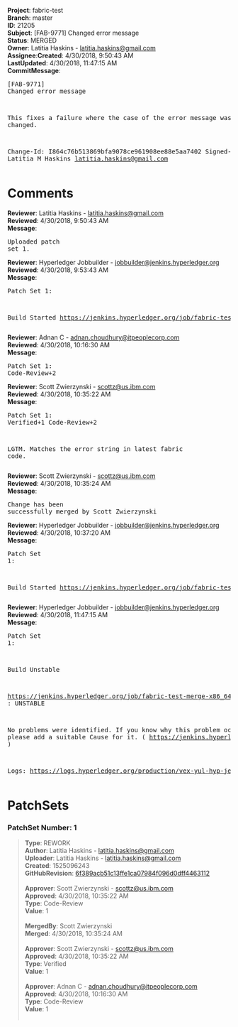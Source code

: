 <strong>Project</strong>: fabric-test</br><strong>Branch</strong>: master<br><strong>ID</strong>: 21205<br><strong>Subject</strong>: [FAB-9771] Changed error message<br><strong>Status</strong>: MERGED<br><strong>Owner</strong>: Latitia Haskins - latitia.haskins@gmail.com<br><strong>Assignee</strong>:<strong>Created</strong>: 4/30/2018, 9:50:43 AM<br><strong>LastUpdated</strong>: 4/30/2018, 11:47:15 AM<br><strong>CommitMessage</strong>:<br><pre>[FAB-9771] Changed error message

This fixes a failure where the case of the error message was
changed.

Change-Id: I864c76b513869bfa9078ce961908ee88e5aa7402
Signed-off-by: Latitia M Haskins <latitia.haskins@gmail.com>
</pre><h1>Comments</h1><strong>Reviewer</strong>: Latitia Haskins - latitia.haskins@gmail.com<br><strong>Reviewed</strong>: 4/30/2018, 9:50:43 AM<br><strong>Message</strong>: <pre>Uploaded patch set 1.</pre><strong>Reviewer</strong>: Hyperledger Jobbuilder - jobbuilder@jenkins.hyperledger.org<br><strong>Reviewed</strong>: 4/30/2018, 9:53:43 AM<br><strong>Message</strong>: <pre>Patch Set 1:

Build Started https://jenkins.hyperledger.org/job/fabric-test-verify-x86_64/1158/</pre><strong>Reviewer</strong>: Adnan C - adnan.choudhury@itpeoplecorp.com<br><strong>Reviewed</strong>: 4/30/2018, 10:16:30 AM<br><strong>Message</strong>: <pre>Patch Set 1: Code-Review+2</pre><strong>Reviewer</strong>: Scott Zwierzynski - scottz@us.ibm.com<br><strong>Reviewed</strong>: 4/30/2018, 10:35:22 AM<br><strong>Message</strong>: <pre>Patch Set 1: Verified+1 Code-Review+2

LGTM. Matches the error string in latest fabric code.</pre><strong>Reviewer</strong>: Scott Zwierzynski - scottz@us.ibm.com<br><strong>Reviewed</strong>: 4/30/2018, 10:35:24 AM<br><strong>Message</strong>: <pre>Change has been successfully merged by Scott Zwierzynski</pre><strong>Reviewer</strong>: Hyperledger Jobbuilder - jobbuilder@jenkins.hyperledger.org<br><strong>Reviewed</strong>: 4/30/2018, 10:37:20 AM<br><strong>Message</strong>: <pre>Patch Set 1:

Build Started https://jenkins.hyperledger.org/job/fabric-test-merge-x86_64/254/</pre><strong>Reviewer</strong>: Hyperledger Jobbuilder - jobbuilder@jenkins.hyperledger.org<br><strong>Reviewed</strong>: 4/30/2018, 11:47:15 AM<br><strong>Message</strong>: <pre>Patch Set 1:

Build Unstable 

https://jenkins.hyperledger.org/job/fabric-test-merge-x86_64/254/ : UNSTABLE

No problems were identified. If you know why this problem occurred, please add a suitable Cause for it. ( https://jenkins.hyperledger.org/job/fabric-test-merge-x86_64/254/ )

Logs: https://logs.hyperledger.org/production/vex-yul-hyp-jenkins-3/fabric-test-merge-x86_64/254</pre><h1>PatchSets</h1><h3>PatchSet Number: 1</h3><blockquote><strong>Type</strong>: REWORK<br><strong>Author</strong>: Latitia Haskins - latitia.haskins@gmail.com<br><strong>Uploader</strong>: Latitia Haskins - latitia.haskins@gmail.com<br><strong>Created</strong>: 1525096243<br><strong>GitHubRevision</strong>: [6f389acb51c13ffe1ca07984f096d0dff4463112](https://github.com/hyperledger/fabric-test/commit/6f389acb51c13ffe1ca07984f096d0dff4463112)<br><br><strong>Approver</strong>: Scott Zwierzynski - scottz@us.ibm.com<br><strong>Approved</strong>: 4/30/2018, 10:35:22 AM<br><strong>Type</strong>: Code-Review<br><strong>Value</strong>: 1<br><br><strong>MergedBy</strong>: Scott Zwierzynski<br><strong>Merged</strong>: 4/30/2018, 10:35:24 AM<br><br><strong>Approver</strong>: Scott Zwierzynski - scottz@us.ibm.com<br><strong>Approved</strong>: 4/30/2018, 10:35:22 AM<br><strong>Type</strong>: Verified<br><strong>Value</strong>: 1<br><br><strong>Approver</strong>: Adnan C - adnan.choudhury@itpeoplecorp.com<br><strong>Approved</strong>: 4/30/2018, 10:16:30 AM<br><strong>Type</strong>: Code-Review<br><strong>Value</strong>: 1<br><br></blockquote>
